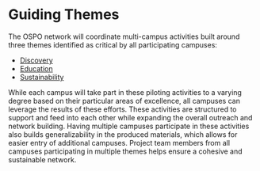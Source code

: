 # Guiding Themes

The OSPO network will coordinate multi-campus activities built around three themes identified as critical by all participating campuses:

- [Discovery](discovery.md)
- [Education](education.md)
- [Sustainability](sustainability.md)

While each campus will take part in these piloting activities to a varying degree based on their particular areas of excellence, all campuses can leverage the results of these efforts. These activities are structured to support and feed into each other while expanding the overall outreach and network building. Having multiple campuses participate in these activities also builds generalizability in the produced materials, which allows for easier entry of additional campuses. Project team members from all campuses participating in multiple themes helps ensure a cohesive and sustainable network.
